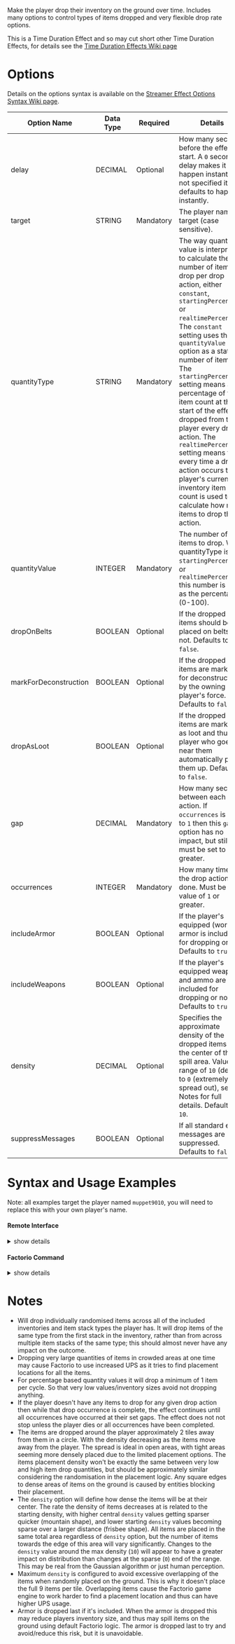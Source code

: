 Make the player drop their inventory on the ground over time. Includes many options to control types of items dropped and very flexible drop rate options.

This is a Time Duration Effect and so may cut short other Time Duration Effects, for details see the [Time Duration Effects Wiki page](https://github.com/muppet9010/factorio-muppet-streamer/wiki/Time-Duration-Effects)






# Options

Details on the options syntax is available on the [Streamer Effect Options Syntax Wiki page](https://github.com/muppet9010/factorio-muppet-streamer/wiki/Streamer-Effect-Options-Syntax).

| Option Name | Data Type | Required | Details |
| --- | --- | --- | --- |
| delay | DECIMAL | Optional | How many seconds before the effects start. A `0` second delay makes it happen instantly. If not specified it defaults to happen instantly. |
| target | STRING | Mandatory | The player name to target (case sensitive). |
| quantityType | STRING | Mandatory | The way quantity value is interpreted to calculate the number of items to drop per drop action, either `constant`, `startingPercentage` or `realtimePercentage`. The `constant` setting uses the `quantityValue` option as a static number of items. The `startingPercentage` setting means a percentage of the item count at the start of the effect is dropped from the player every drop action. The `realtimePercentage` setting means that every time a drop action occurs the player's current inventory item count is used to calculate how many items to drop this action. |
| quantityValue | INTEGER | Mandatory | The number of items to drop. When quantityType is `startingPercentage`, or `realtimePercentage` this number is used as the percentage (0-100). |
| dropOnBelts | BOOLEAN | Optional | If the dropped items should be placed on belts or not. Defaults to `false`. |
| markForDeconstruction | BOOLEAN | Optional | If the dropped items are marked for deconstruction by the owning player's force. Defaults to `false`. |
| dropAsLoot | BOOLEAN | Optional | If the dropped items are marked as loot and thus any player who goes near them automatically picks them up. Defaults to `false`. |
| gap | DECIMAL | Mandatory | How many seconds between each drop action. If `occurrences` is set to `1` then this `gap` option has no impact, but still must be set to `1` or greater. |
| occurrences | INTEGER | Mandatory | How many times the drop actions are done. Must be a value of `1` or greater. |
| includeArmor | BOOLEAN | Optional | If the player's equipped (worn) armor is included for dropping or not. Defaults to `true`. |
| includeWeapons | BOOLEAN | Optional | If the player's equipped weapons and ammo are included for dropping or not. Defaults to `true`. |
| density | DECIMAL | Optional | Specifies the approximate density of the dropped items at the center of their spill area. Value in range of `10` (dense) to `0` (extremely spread out), see Notes for full details. Defaults to `10`. |
| suppressMessages | BOOLEAN | Optional | If all standard effect messages are suppressed. Defaults to `false`. |




# Syntax and Usage Examples

Note: all examples target the player named `muppet9010`, you will need to replace this with your own player's name.

#### Remote Interface

<details><summary>show details</summary>
<p>

Remote Interface Syntax: `/sc remote.call('muppet_streamer', 'run_command', 'muppet_streamer_player_drop_inventory', [OPTIONS TABLE])`

The options must be provided as a Lua table.

Examples:

| Example | Code |
| --- | --- |
| dropping 10% of starting inventory items 5 times | `/sc remote.call('muppet_streamer', 'run_command', 'muppet_streamer_player_drop_inventory', {target="muppet9010", quantityType="startingPercentage", quantityValue=10, gap=2, occurrences=5})` |
| 10 drops of 5 items a time, allows dropping items on belts | `/sc remote.call('muppet_streamer', 'run_command', 'muppet_streamer_player_drop_inventory', {target="muppet9010", quantityType="constant", quantityValue=5, gap=2, occurrences=10, dropOnBelts=true})` |
| dropping all of inventory in 1 go | `/sc remote.call('muppet_streamer', 'run_command', 'muppet_streamer_player_drop_inventory', {target="muppet9010", quantityType="startingPercentage", quantityValue=100, gap=1, occurrences=1})` |


Further details and more advanced usage of using Remote Interfaces can be found here on the [Streamer Effect Options Syntax Wiki page](https://github.com/muppet9010/factorio-muppet-streamer/wiki/Streamer-Effect-Options-Syntax).

</p>
</details>



#### Factorio Command

<details><summary>show details</summary>
<p>

Command Syntax: `/muppet_streamer_player_drop_inventory [OPTIONS TABLE AS JSON STRING]`

The effect's options must be provided as a JSON string of a table.

Examples:

| Example | Code |
| --- | --- |
| dropping 10% of starting inventory items 5 times | `/muppet_streamer_player_drop_inventory {"target":"muppet9010", "quantityType":"startingPercentage", "quantityValue":10, "gap":2, "occurrences":5}` |
| 10 drops of 5 items a time, allows dropping items on belts | `/muppet_streamer_player_drop_inventory {"target":"muppet9010", "quantityType":"constant", "quantityValue":5, "gap":2, "occurrences":10, "dropOnBelts":true}` |
| dropping all of inventory in 1 go | `/muppet_streamer_player_drop_inventory {"target":"muppet9010", "quantityType":"startingPercentage", "quantityValue":100, "gap":1, "occurrences":1}` |

</p>
</details>



# Notes

- Will drop individually randomised items across all of the included inventories and item stack types the player has. It will drop items of the same type from the first stack in the inventory, rather than from across multiple item stacks of the same type; this should almost never have any impact on the outcome.
- Dropping very large quantities of items in crowded areas at one time may cause Factorio to use increased UPS as it tries to find placement locations for all the items.
- For percentage based quantity values it will drop a minimum of 1 item per cycle. So that very low values/inventory sizes avoid not dropping anything.
- If the player doesn't have any items to drop for any given drop action then while that drop occurrence is complete, the effect continues until all occurrences have occurred at their set gaps. The effect does not not stop unless the player dies or all occurrences have been completed.
- The items are dropped around the player approximately 2 tiles away from them in a circle. With the density decreasing as the items move away from the player. The spread is ideal in open areas, with tight areas seeming more densely placed due to the limited placement options. The items placement density won't be exactly the same between very low and high item drop quantities, but should be approximately similar considering the randomisation in the placement logic. Any square edges to dense areas of items on the ground is caused by entities blocking their placement.
- The `density` option will define how dense the items will be at their center. The rate the density of items decreases at is related to the starting density, with higher central `density` values getting sparser quicker (mountain shape), and lower starting `density` values becoming sparse over a larger distance (frisbee shape). All items are placed in the same total area regardless of `density` option, but the number of items towards the edge of this area will vary significantly. Changes to the `density` value around the max density (`10`) will appear to have a greater impact on distribution than changes at the sparse (`0`) end of the range. This may be real from the Gaussian algorithm or just human perception.
- Maximum `density` is configured to avoid excessive overlapping of the items when randomly placed on the ground. This is why it doesn't place the full 9 items per tile. Overlapping items cause the Factorio game engine to work harder to find a placement location and thus can have higher UPS usage.
- Armor is dropped last if it's included. When the armor is dropped this may reduce players inventory size, and thus may spill items on the ground using default Factorio logic. The armor is dropped last to try and avoid/reduce this risk, but it is unavoidable.
